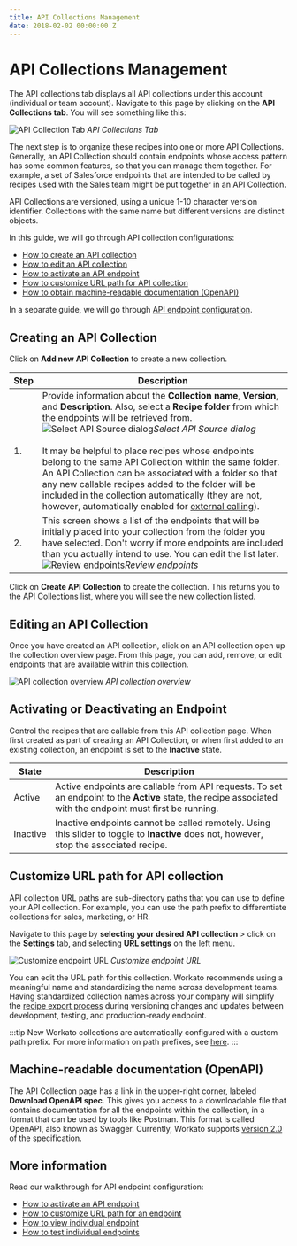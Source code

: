 ```yaml
---
title: API Collections Management
date: 2018-02-02 00:00:00 Z
---
```


# API Collections Management

The API collections tab displays all API collections under this account (individual or team account). Navigate to this page by clicking on the **API Collections tab**. You will see something like this:

![API Collection Tab](~@img/api-mgmt/api-collections.png)
*API Collections Tab*

The next step is to organize these recipes into one or more API Collections. Generally, an API Collection should contain endpoints whose access pattern has some common features, so that you can manage them together. For example, a set of Salesforce endpoints that are intended to be called by recipes used with the Sales team might be put together in an API Collection.

API Collections are versioned, using a unique 1-10 character version identifier. Collections with the same name but different versions are distinct objects.

In this guide, we will go through API collection configurations:
- [How to create an API collection](#creating-an-api-collection)
- [How to edit an API collection](#editing-an-api-collection)
- [How to activate an API endpoint](#activating-or-deactivating-an-endpoint)
- [How to customize URL path for API collection](#customize-url-path-for-api-collection)
- [How to obtain machine-readable documentation (OpenAPI)](#machine-readable-documentation-openapi)

In a separate guide, we will go through [API endpoint configuration](/api-mgmt/api-endpoints.md).

## Creating an API Collection

Click on **Add new API Collection** to create a new collection.

| Step | Description |
| --- | --- |
| 1. | Provide information about the **Collection name**, **Version**, and **Description**. Also, select a **Recipe folder** from which the endpoints will be retrieved from.<br>![Select API Source dialog](~@img/api-mgmt/select-api-source.png)*Select API Source dialog*<br><br>It may be helpful to place recipes whose endpoints belong to the same API Collection within the same folder. An API Collection can be associated with a folder so that any new callable recipes added to the folder will be included in the collection automatically (they are not, however, automatically enabled for [external calling](#activating-or-deactivating-an-endpoint)). |
| 2. | This screen shows a list of the endpoints that will be initially placed into your collection from the folder you have selected. Don't worry if more endpoints are included than you actually intend to use. You can edit the list later.<br>![Review endpoints](~@img/api-mgmt/review-endpoints.png)*Review endpoints* |

Click on **Create API Collection** to create the collection. This returns you to the API Collections list, where you will see the new collection listed.

## Editing an API Collection

Once you have created an API collection, click on an API collection open up the collection overview page. From this page, you can add, remove, or edit endpoints that are available within this collection.

![API collection overview](~@img/api-mgmt/api-collection-overview.png)
*API collection overview*

## Activating or Deactivating an Endpoint

Control the recipes that are callable from this API collection page. When first created as part of creating an API Collection, or when first added to an existing collection, an endpoint is set to the **Inactive** state.

| State    | Description |
| -------- | ----------- |
| Active   | Active endpoints are callable from API requests. To set an endpoint to the **Active** state, the recipe associated with the endpoint must first be running.
| Inactive | Inactive endpoints cannot be called remotely. Using this slider to toggle to **Inactive** does not, however, stop the associated recipe. |

## Customize URL path for API collection

API collection URL paths are sub-directory paths that you can use to define your API collection. For example, you can use the path prefix to differentiate collections for sales, marketing, or HR.

Navigate to this page by **selecting your desired API collection** > click on the **Settings** tab, and selecting **URL settings** on the left menu.

![Customize endpoint URL](~@img/api-mgmt/customize-collection-url.png)
*Customize endpoint URL*

You can edit the URL path for this collection. Workato recommends using a meaningful name and standardizing the name across development teams. Having standardized collection names across your company will simplify the [recipe export process](/recipe-development-lifecycle.md) during versioning changes and updates between development, testing, and production-ready endpoint.

:::tip
New Workato collections are automatically configured with a custom path prefix. For more information on path prefixes, see [here](/api-mgmt/custom-domain.md).
:::

## Machine-readable documentation (OpenAPI)

The API Collection page has a link in the upper-right corner, labeled **Download OpenAPI spec**. This gives you access to a downloadable file that contains documentation for all the endpoints within the collection, in a format that can be used by tools like Postman. This format is called OpenAPI, also known as Swagger. Currently, Workato supports [version 2.0](https://github.com/OAI/OpenAPI-Specification/blob/master/versions/2.0.md) of the specification.

## More information

Read our walkthrough for API endpoint configuration:
- [How to activate an API endpoint](/api-mgmt/api-endpoints.md#activating-or-deactivating-an-endpoint)
- [How to customize URL path for an endpoint](/api-mgmt/api-endpoints.md#customize-url-path-for-an-endpoint)
- [How to view individual endpoint](/api-mgmt/api-endpoints.md#viewing-an-endpoint)
- [How to test individual endpoints](/api-mgmt/api-endpoints.md#testing-an-endpoint)

